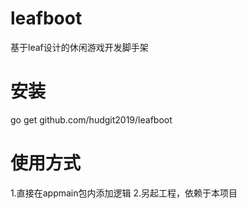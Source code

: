 # leafboot
基于leaf设计的休闲游戏开发脚手架
# 安装
go get github.com/hudgit2019/leafboot
# 使用方式
1.直接在appmain包内添加逻辑 
2.另起工程，依赖于本项目
